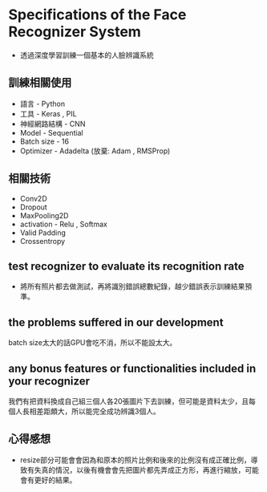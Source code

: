 

# Specifications of the Face Recognizer System
* 透過深度學習訓練一個基本的人臉辨識系統 


## 訓練相關使用
* 語言 - Python
* 工具 - Keras , PIL
* 神經網路結構 - CNN 
* Model - Sequential
* Batch size - 16
* Optimizer - Adadelta (放棄: Adam , RMSProp)


## 相關技術
* Conv2D
* Dropout
* MaxPooling2D
* activation - Relu , Softmax
* Valid Padding
* Crossentropy

## test recognizer to evaluate its recognition rate
* 將所有照片都去做測試，再將識別錯誤總數紀錄，越少錯誤表示訓練結果預準。
 
 
## the problems suffered in our development
batch size太大的話GPU會吃不消，所以不能設太大。
 
## any bonus features or functionalities included in your recognizer
我們有把資料換成自己組三個人各20張圖片下去訓練，但可能是資料太少，且每個人長相差距頗大，所以能完全成功辨識3個人。


## 心得感想
* resize部分可能會會因為和原本的照片比例和後來的比例沒有成正確比例，導致有失真的情況，以後有機會會先把圖片都先弄成正方形，再進行縮放，可能會有更好的結果。

